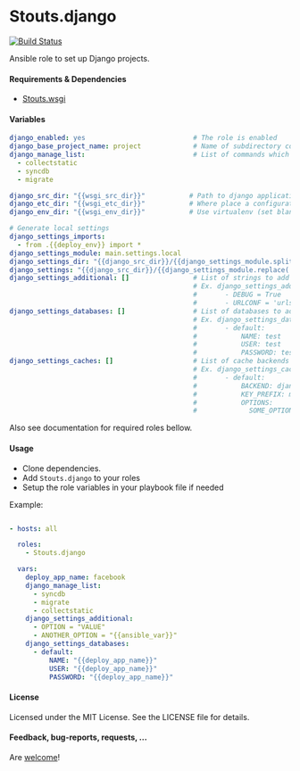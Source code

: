 Stouts.django
=============

[![Build Status](https://travis-ci.org/Stouts/Stouts.django.png)](https://travis-ci.org/Stouts/Stouts.django)

Ansible role to set up Django projects.


#### Requirements & Dependencies

- [Stouts.wsgi](https://github.com/Stouts/Stouts.wsgi)


#### Variables

```yaml
django_enabled: yes                           # The role is enabled
django_base_project_name: project             # Name of subdirectory containing the manage.py command
django_manage_list:                           # List of commands which will be executed
  - collectstatic
  - syncdb
  - migrate

django_src_dir: "{{wsgi_src_dir}}"           # Path to django application
django_etc_dir: "{{wsgi_etc_dir}}"           # Where place a configuration files
django_env_dir: "{{wsgi_env_dir}}"           # Use virtualenv (set blank "" to disable)

# Generate local settings
django_settings_imports:
  - from .{{deploy_env}} import *
django_settings_module: main.settings.local
django_settings_dir: "{{django_src_dir}}/{{django_settings_module.split('.')[:-1]|join('/')}}"
django_settings: "{{django_src_dir}}/{{django_settings_module.replace('.', '/')}}.py"
django_settings_additional: []                # List of strings to add Django settings
                                              # Ex. django_settings_additional:
                                              #       - DEBUG = True
                                              #       - URLCONF = 'urls'
django_settings_databases: []                 # List of databases to add Django settings
                                              # Ex. django_settings_databases:
                                              #       - default:
                                              #           NAME: test
                                              #           USER: test
                                              #           PASSWORD: test
django_settings_caches: []                    # List of cache backends to add Django settings
                                              # Ex. django_settings_caches:
                                              #       - default:
                                              #           BACKEND: django.core.cache.backends.locmem.LocMemCache
                                              #           KEY_PREFIX: my_own_prefix
                                              #           OPTIONS:
                                              #             SOME_OPTION: 'my.awesome.option'
```

Also see documentation for required roles bellow.


#### Usage

* Clone dependencies.
* Add `Stouts.django` to your roles
* Setup the role variables in your playbook file if needed

Example:

```yaml

- hosts: all

  roles:
    - Stouts.django

  vars:
    deploy_app_name: facebook
    django_manage_list:
      - syncdb
      - migrate
      - collectstatic
    django_settings_additional:
      - OPTION = "VALUE"
      - ANOTHER_OPTION = "{{ansible_var}}"
    django_settings_databases:
      - default:
          NAME: "{{deploy_app_name}}"
          USER: "{{deploy_app_name}}"
          PASSWORD: "{{deploy_app_name}}"

```

#### License

Licensed under the MIT License. See the LICENSE file for details.


#### Feedback, bug-reports, requests, ...

Are [welcome](https://github.com/Stouts/Stouts.django/issues)!
